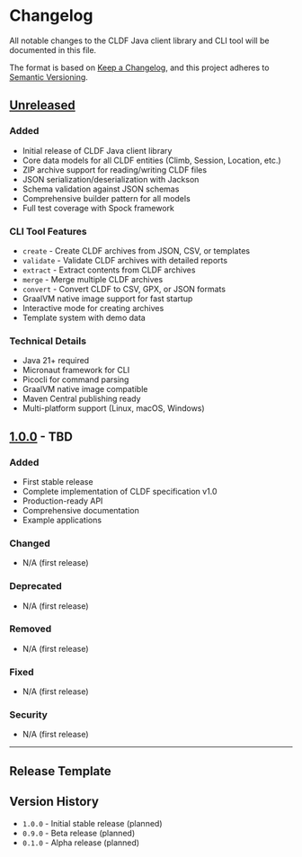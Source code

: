 # Changelog

All notable changes to the CLDF Java client library and CLI tool will be documented in this file.

The format is based on [Keep a Changelog](https://keepachangelog.com/en/1.0.0/),
and this project adheres to [Semantic Versioning](https://semver.org/spec/v2.0.0.html).

## [Unreleased]

### Added
- Initial release of CLDF Java client library
- Core data models for all CLDF entities (Climb, Session, Location, etc.)
- ZIP archive support for reading/writing CLDF files
- JSON serialization/deserialization with Jackson
- Schema validation against JSON schemas
- Comprehensive builder pattern for all models
- Full test coverage with Spock framework

### CLI Tool Features
- `create` - Create CLDF archives from JSON, CSV, or templates
- `validate` - Validate CLDF archives with detailed reports
- `extract` - Extract contents from CLDF archives
- `merge` - Merge multiple CLDF archives
- `convert` - Convert CLDF to CSV, GPX, or JSON formats
- GraalVM native image support for fast startup
- Interactive mode for creating archives
- Template system with demo data

### Technical Details
- Java 21+ required
- Micronaut framework for CLI
- Picocli for command parsing
- GraalVM native image compatible
- Maven Central publishing ready
- Multi-platform support (Linux, macOS, Windows)

## [1.0.0] - TBD

### Added
- First stable release
- Complete implementation of CLDF specification v1.0
- Production-ready API
- Comprehensive documentation
- Example applications

### Changed
- N/A (first release)

### Deprecated
- N/A (first release)

### Removed
- N/A (first release)

### Fixed
- N/A (first release)

### Security
- N/A (first release)

---

## Release Template

<!--
## [X.Y.Z] - YYYY-MM-DD

### Added
- New features or capabilities

### Changed
- Changes in existing functionality
- API changes (breaking changes in MAJOR version)

### Deprecated
- Soon-to-be removed features

### Removed
- Removed features or capabilities

### Fixed
- Bug fixes

### Security
- Security vulnerability fixes
-->

## Version History

- `1.0.0` - Initial stable release (planned)
- `0.9.0` - Beta release (planned)
- `0.1.0` - Alpha release (planned)

[Unreleased]: https://github.com/cldf/cldf-java/compare/v1.0.0...HEAD
[1.0.0]: https://github.com/cldf/cldf-java/releases/tag/v1.0.0